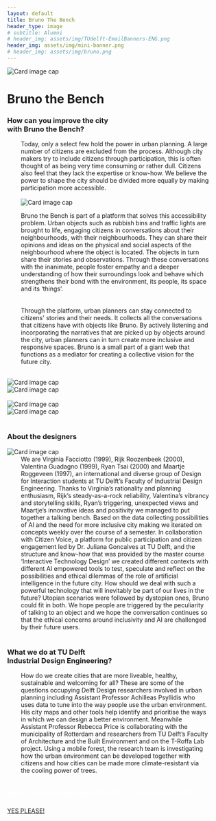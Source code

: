```yaml
---
layout: default
title: Bruno The Bench
header_type: image
# subtitle: Alumni
# header_img: assets/img/TUdelft-EmailBanners-ENG.png
header_img: assets/img/mini-banner.png
# header_img: assets/img/bruno.png
---
```


<!-- <img src="/assets/img/mini-banner.png" alt="Card image cap"> -->
<img src="/assets/img/bruno.png" alt="Card image cap">
<br> 


<!-- ## Title 1 -->
<div class="card bruno-card shadow">
<div class="card-body">
<h1 class="card-title text-center NeueMachina-project">Bruno the Bench</h1>
<h3 class="text-center NeueMachina-h4">How can you improve the city<br> with Bruno the Bench?</h3>
  <div class="card-body text-center" style="margin-left: 2rem;margin-right: 2rem;">
Today, only a select few hold the power in urban planning. A large number of citizens are excluded from the process. Although city makers try to include citizens through participation, this is often thought of as being very time consuming or rather dull. Citizens also feel that they lack the expertise or know-how. We believe the power to shape the city should be divided more equally by making participation more accessible.  <br>
<br>
<img src="/assets/img/bruno.png" alt="Card image cap">
<br>

Bruno the Bench is part of a platform that solves this accessibility problem. Urban objects such as rubbish bins and traffic lights are brought to life, engaging citizens in conversations about their neighbourhoods, with their neighbourhoods. They can share their opinions and ideas on the physical and social aspects of the neighbourhood where the object is located. The objects in turn share their stories and observations. Through these conversations with the inanimate, people foster empathy and a deeper understanding of how their surroundings look and behave which strengthens their bond with the environment, its people, its space and its ‘things’.  <br>  
<br>
Through the platform, urban planners can stay connected to citizens' stories and their needs. It collects all the conversations that citizens have with objects like Bruno. By actively listening and incorporating the narratives that are picked up by objects around the city, urban planners can in turn create more inclusive and responsive spaces. Bruno is a small part of a giant web that functions as a mediator for creating a collective vision for the future city.
  </div>
</div>
</div>
<br>
<div class="container">
  <div class="row">
    <div class="col-sm">
      <img src="/assets/img/bruno.png" alt="Card image cap">
    </div>
    <div class="col-sm">
      <img src="/assets/img/bruno.png" alt="Card image cap">
    </div>
  </div>
  <br>
  <div class="row">
    <div class="col-sm">
      <img src="/assets/img/bruno.png" alt="Card image cap">
    </div>
    <div class="col-sm">
      <img src="/assets/img/bruno.png" alt="Card image cap">
    </div>
  </div>
</div>
<br>
<!-- ## Title 2 -->
<div class="card white-card shadow">
<div class="card-body">
<h3 class="card-title text-center NeueMachina-h3">About the designers</h3>
<img src="/assets/img/bruno.png" alt="Card image cap">
  <div class="card-body text-center" style="margin-left: 2rem;margin-right: 2rem;">
We are Virginia Facciotto (1999), Rijk Roozenbeek (2000), Valentina Guadagno (1999), Ryan Tsai (2000) and Maartje Roggeveen (1997), an international and diverse group of Design for Interaction students at TU Delft’s Faculty of Industrial Design Engineering. Thanks to Virginia’s rationality and planning enthusiasm, Rijk’s steady-as-a-rock reliability, Valentina’s vibrancy and storytelling skills, Ryan’s triggering, unexpected views and Maartje’s innovative ideas and positivity we managed to put together a talking bench. Based on the data collecting possibilities of AI and the need for more inclusive city making we iterated on concepts weekly over the course of a semester. In collaboration with Citizen Voice, a platform for public participation and citizen engagement led by Dr. Juliana Goncalves at TU Delft, and the structure and know-how that was provided by the master course ‘Interactive Technology Design’ we created different contexts with different AI empowered tools to test, speculate and reflect on the possibilities and ethical dilemmas of the role of artificial intelligence in the future city. How should we deal with such a powerful technology that will inevitably be part of our lives in the future? Utopian scenarios were followed by dystopian ones, Bruno could fit in both. We hope people are triggered by the peculiarity of talking to an object and we hope the conversation continues so that the ethical concerns around inclusivity and AI are challenged by their future users.
  </div>
</div>
</div>
<br>
<!-- ## Title 3   -->
<div class="card white-card shadow">
<div class="card-body">
<h3 class="card-title text-center NeueMachina-h3">What we do at TU Delft<br> Industrial Design Engineering?</h3>
  <div class="card-body text-center" style="margin-left: 2rem;margin-right: 2rem;">
How do we create cities that are more liveable, healthy, sustainable and welcoming for all? These are some of the questions occupying Delft Design researchers involved in urban planning including Assistant Professor Achilleas Psyllidis who uses data to tune into the way people use the urban environment. His city maps and other tools help identify and prioritise the ways in which we can design a better environment. Meanwhile Assistant Professor Rebecca Price is collaborating with the municipality of Rotterdam and researchers from TU Delft’s Faculty of Architecture and the Built Environment and on the T-Roffa Lab project. Using a mobile forest, the research team is investigating how the urban environment can be developed together with citizens and how cities can be made more climate-resistant via the cooling power of trees.
  </div>
</div>
</div>
<br>
<div class="card text-center  blue-card shadow">
  <div class="card-body">
    <h5 class="card-title NeueMachina-h4" style="color:white;">WANT TO KNOW MORE ABOUT TU DELFT AND STUDYING HERE?</h5>
    <a href="https://www.tudelft.nl/en/education/practical-matters/studying-at-tu-delft" class="btn btn-primary NeueMachina">YES PLEASE!</a>
  </div>
</div>